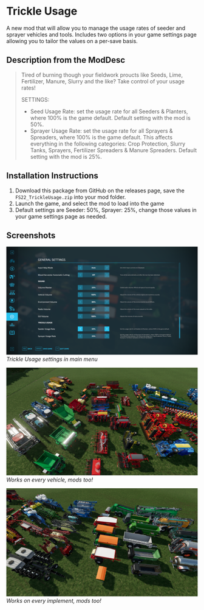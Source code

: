 # Trickle Usage
A new mod that will allow you to manage the usage rates of seeder and sprayer vehicles and tools. Includes two options in your game settings page allowing you to tailor the values on a per-save basis.

## Description from the ModDesc
> Tired of burning though your fieldwork proucts like Seeds, Lime, Fertilizer, Manure, Slurry and the like? Take control of your usage rates!
>
> SETTINGS:
> - Seed Usage Rate: set the usage rate for all Seeders &amp; Planters, where 100% is the game default. Default setting with the mod is 50%.
> - Sprayer Usage Rate: set the usage rate for all Sprayers &amp; Spreaders, where 100% is the game default. This affects everything in the following categories: Crop Protection, Slurry Tanks, Sprayers, Fertilizer Spreaders &amp; Manure Spreaders. Default setting with the mod is 25%.


## Installation Instructions
1. Download this package from GitHub on the releases page, save the `FS22_TrickleUsage.zip` into your mod folder.
2. Launch the game, and select the mod to load into the game
3. Default settings are Seeder: 50%, Sprayer: 25%, change those values in your game settings page as needed.

## Screenshots

![Trickle Usage settings in main menu](/_screenshots/screenshot_1.png)
_Trickle Usage settings in main menu_

![Works on every vehicle](/_screenshots/screenshot_2.png)
_Works on every vehicle, mods too!_

![Works on every implement](/_screenshots/screenshot_3.png)
_Works on every implement, mods too!_